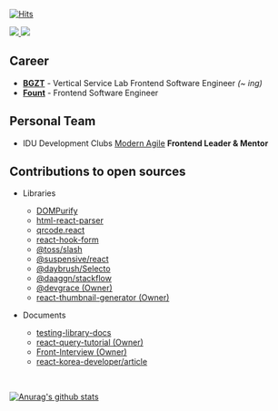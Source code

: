 [![Hits](https://hits.seeyoufarm.com/api/count/incr/badge.svg?url=https%3A%2F%2Fgithub.com%2Fssi02014&count_bg=%2379C83D&title_bg=%23555555&icon=compropago.svg&icon_color=%23E7E7E7&title=hits&edge_flat=false)](https://hits.seeyoufarm.com)
<br />

<div>
  <a href="https://www.linkedin.com/in/%EB%AF%BC%EC%9E%AC-%EC%A0%84-b07774216" target="_blank">
    <img src="https://img.shields.io/badge/LinkedIn-3776AB?style=for-the-badge&logo=linkedin&logoColor=white" />
  </a>
  <a href="https://blog.naver.com/ssi02014" target="_blank">
    <img src="https://img.shields.io/badge/Naver Blog-03C75A?style=for-the-badge&logo=naver&logoColor=white" />
  </a>
</div>

## Career
- <b>[BGZT](https://bgzt.co.kr/)</b> - Vertical Service Lab Frontend Software Engineer <i>(~ ing)</i></b>
- <b>[Fount](https://fount.co/)</b> - Frontend Software Engineer 

## Personal Team
- IDU Development Clubs [Modern Agile](https://modern-agile-official-client.vercel.app/) <b> Frontend Leader & Mentor </b>

## Contributions to open sources
- Libraries
  - [DOMPurify](https://github.com/cure53/DOMPurify/pulls?q=is%3Apr+is%3Amerged+author%3Assi02014+)
  - [html-react-parser](https://github.com/remarkablemark/html-react-parser/pulls?q=is%3Apr+is%3Amerged+author%3Assi02014+)
  - [qrcode.react](https://github.com/zpao/qrcode.react/pulls?q=is%3Apr+is%3Amerged+author%3Assi02014+)
  - [react-hook-form](https://github.com/react-hook-form/react-hook-form/pulls?q=is%3Apr+is%3Amerged+author%3Assi02014+)
  - [@toss/slash](https://github.com/toss/slash/pulls?q=is%3Apr+is%3Amerged+author%3Assi02014+)
  - [@suspensive/react](https://github.com/suspensive/react/issues?q=ssi02014)
  - [@daybrush/Selecto](https://github.com/daybrush/selecto/pulls?q=is%3Apr+is%3Amerged+author%3Assi02014+)
  - [@daaggn/stackflow](https://github.com/daangn/stackflow/pulls?q=is%3Apr+is%3Amerged+author%3Assi02014+)
  - [@devgrace (Owner)](https://github.com/Team-Grace/devgrace)
  - [react-thumbnail-generator (Owner)](https://github.com/ssi02014/react-thumbnail-generator) 

- Documents
  - [testing-library-docs](https://github.com/testing-library/testing-library-docs/pulls?q=is%3Apr+is%3Amerged+author%3Assi02014+)
  - [react-query-tutorial (Owner)](https://github.com/ssi02014/react-query-tutorial)
  - [Front-Interview (Owner)](https://github.com/ssi02014/Front-Interview)
  - [react-korea-developer/article](https://github.com/react-korea-developer/article/pulls?q=is%3Apr+is%3Amerged+author%3Assi02014+)

<br />

[![Anurag's github stats](https://github-readme-stats.vercel.app/api?username=ssi02014)](https://github.com/anuraghazra/github-readme-stats)

